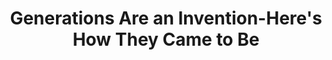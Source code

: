 ---
categories: all_articles
provider_display: "www.theatlantic.com"
provider_name: "www.theatlantic.com"
favicon_url: http://cdn.theatlantic.com/static/front/images/favicon.ico
title: "Generations Are an Invention-Here's How They Came to Be"
published: 2014-10-02
source: http://www.theatlantic.com/technology/archive/2014/09/the-generation-of-generations/379989/
thumbnail: http://cdn.theatlantic.com/static/newsroom/img/mt/2014/09/Generations_4120355763/lead_large.jpg?nbsikm
---